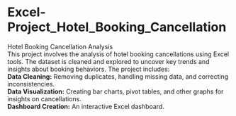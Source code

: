 # Excel-Project_Hotel_Booking_Cancellation
Hotel Booking Cancellation Analysis<br>
This project involves the analysis of hotel booking cancellations using Excel tools. The dataset is cleaned and explored to uncover key trends and insights about booking behaviors. The project includes:
<br>
**Data Cleaning:** Removing duplicates, handling missing data, and correcting inconsistencies.<br>
**Data Visualization:** Creating bar charts, pivot tables, and other graphs for insights on cancellations.<br>
**Dashboard Creation:** An interactive Excel dashboard.<br>
